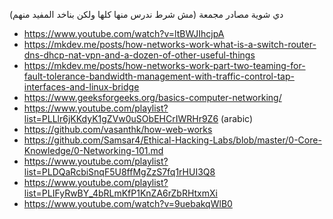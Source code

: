 دي شوية مصادر مجمعة (مش شرط ندرس منها كلها ولكن بناخد المفيد منهم)

- https://www.youtube.com/watch?v=ltBWJIhcjpA
- https://mkdev.me/posts/how-networks-work-what-is-a-switch-router-dns-dhcp-nat-vpn-and-a-dozen-of-other-useful-things
- https://mkdev.me/posts/how-networks-work-part-two-teaming-for-fault-tolerance-bandwidth-management-with-traffic-control-tap-interfaces-and-linux-bridge
- https://www.geeksforgeeks.org/basics-computer-networking/
- https://www.youtube.com/playlist?list=PLLlr6jKKdyK1gZVw0uSObEHCrIWRHr9Z6 (arabic)
- https://github.com/vasanthk/how-web-works
- https://github.com/Samsar4/Ethical-Hacking-Labs/blob/master/0-Core-Knowledge/0-Networking-101.md
- https://www.youtube.com/playlist?list=PLDQaRcbiSnqF5U8ffMgZzS7fq1rHUI3Q8
- https://www.youtube.com/playlist?list=PLIFyRwBY_4bRLmKfP1KnZA6rZbRHtxmXi
- https://www.youtube.com/watch?v=9uebakqWlB0